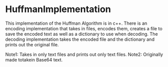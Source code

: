 # HuffmanImplementation
This implementation of the Huffman Algorithm is in c++. 
There is an encoding implementation that takes in files, encodes them, creates a file to save the encoded text as well as a dictionary to use when decoding. 
The decoding implementation takes the encoded file and the dictionary and prints out the original file.

Note1: Takes in only text files and prints out only text files.
Note2: Originally made totakein Base64 text.
